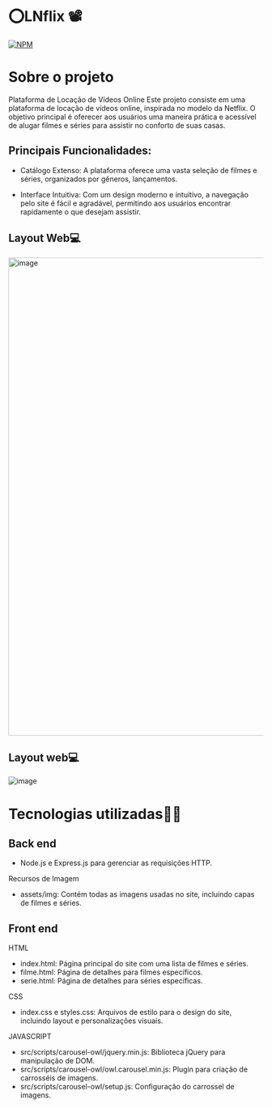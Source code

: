 # ⭕LNflix 📽️
[![NPM](https://img.shields.io/npm/l/react)](https://github.com/LEOMARTELLI/LNflix/blob/main/LICENSE)

# Sobre o projeto


Plataforma de Locação de Vídeos Online
Este projeto consiste em uma plataforma de locação de vídeos online, inspirada no modelo da Netflix. O objetivo principal é oferecer aos usuários uma maneira prática e acessível de alugar filmes e séries para assistir no conforto de suas casas.

## Principais Funcionalidades:

- Catálogo Extenso: A plataforma oferece uma vasta seleção de filmes e séries, organizados por gêneros, lançamentos.

- Interface Intuitiva: Com um design moderno e intuitivo, a navegação pelo site é fácil e agradável, permitindo aos usuários encontrar rapidamente o que desejam assistir.


## Layout Web💻
<img width="945" alt="image" src="https://github.com/Nathanlopes77/Locadora_Filmes/assets/110875028/896068eb-a050-4910-9d52-d6fa59b908af">

## Layout web💻
![image](https://github.com/Nathanlopes77/Locadora_Filmes/assets/110875028/bbb18a86-1f4b-46dd-a405-5a88951f9fc7)

# Tecnologias utilizadas🧑‍💻

## Back end
- Node.js e Express.js para gerenciar as requisições HTTP.
  
 Recursos de Imagem
- assets/img: Contém todas as imagens usadas no site, incluindo capas de filmes e séries.

## Front end
HTML
- index.html: Página principal do site com uma lista de filmes e séries.
- filme.html: Página de detalhes para filmes específicos.
- serie.html: Página de detalhes para séries específicas.
  
CSS
- index.css e styles.css: Arquivos de estilo para o design do site, incluindo layout e personalizações visuais.
  
JAVASCRIPT
- src/scripts/carousel-owl/jquery.min.js: Biblioteca jQuery para manipulação de DOM.
- src/scripts/carousel-owl/owl.carousel.min.js: Plugin para criação de carrosséis de imagens.
- src/scripts/carousel-owl/setup.js: Configuração do carrossel de imagens.

